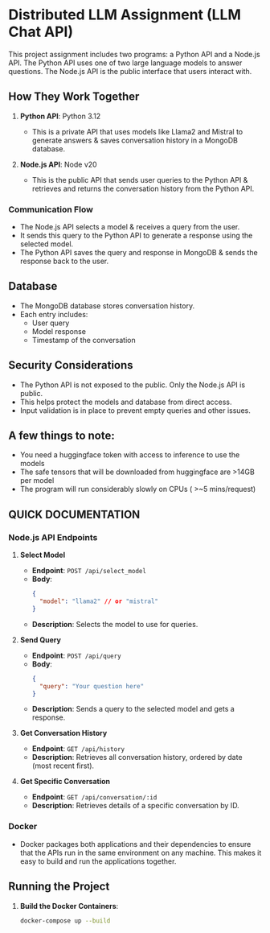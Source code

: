 # Distributed LLM Assignment (LLM Chat API)

This project assignment includes two programs: a Python API and a Node.js API. The Python API uses one of two large language models to answer questions. 
The Node.js API is the public interface that users interact with.

## How They Work Together

1. **Python API**:
   Python 3.12 
   - This is a private API that uses models like Llama2 and Mistral to generate answers & saves conversation history in a MongoDB database.

2. **Node.js API**: 
   Node v20
   - This is the public API that sends user queries to the Python API & retrieves and returns the conversation history from the Python API.

### Communication Flow

- The Node.js API selects a model & receives a query from the user.
- It sends this query to the Python API to generate a response using the selected model.
- The Python API saves the query and response in MongoDB & sends the response back to the user.

## Database

- The MongoDB database stores conversation history.
- Each entry includes:
  - User query
  - Model response
  - Timestamp of the conversation

## Security Considerations

- The Python API is not exposed to the public. Only the Node.js API is public.
- This helps protect the models and database from direct access.
- Input validation is in place to prevent empty queries and other issues.

## A few things to note:

- You need a huggingface token with access to inference to use the models
- The safe tensors that will be downloaded from huggingface are >14GB per model
- The program will run considerably slowly on CPUs ( >~5 mins/request)


## QUICK DOCUMENTATION

### Node.js API Endpoints

1. **Select Model**
   - **Endpoint**: `POST /api/select_model`
   - **Body**: 
     ```json
     {
       "model": "llama2" // or "mistral"
     }
     ```
   - **Description**: Selects the model to use for queries.

2. **Send Query**
   - **Endpoint**: `POST /api/query`
   - **Body**: 
     ```json
     {
       "query": "Your question here"
     }
     ```
   - **Description**: Sends a query to the selected model and gets a response.

3. **Get Conversation History**
   - **Endpoint**: `GET /api/history`
   - **Description**: Retrieves all conversation history, ordered by date (most recent first).

4. **Get Specific Conversation**
   - **Endpoint**: `GET /api/conversation/:id`
   - **Description**: Retrieves details of a specific conversation by ID.

### Docker 

- Docker packages both applications and their dependencies to ensure that the APIs run in the same environment on any machine. This makes it easy to build and run the applications together.

## Running the Project

1. **Build the Docker Containers**:
   ```bash
   docker-compose up --build
